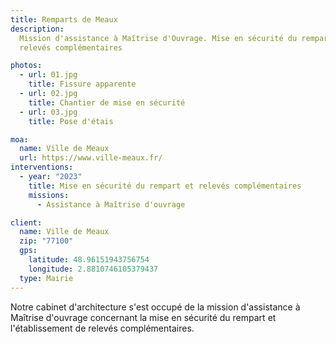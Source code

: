 ```yaml
---
title: Remparts de Meaux
description:
  Mission d'assistance à Maîtrise d'Ouvrage. Mise en sécurité du rempart et
  relevés complémentaires

photos:
  - url: 01.jpg
    title: Fissure apparente
  - url: 02.jpg
    title: Chantier de mise en sécurité
  - url: 03.jpg
    title: Pose d'étais

moa:
  name: Ville de Meaux
  url: https://www.ville-meaux.fr/
interventions:
  - year: "2023"
    title: Mise en sécurité du rempart et relevés complémentaires
    missions:
      - Assistance à Maîtrise d'ouvrage

client:
  name: Ville de Meaux
  zip: "77100"
  gps:
    latitude: 48.96151943756754
    longitude: 2.8810746105379437
  type: Mairie
---
```


Notre cabinet d'architecture s'est occupé de la mission d'assistance à Maîtrise
d'ouvrage concernant la mise en sécurité du rempart et l'établissement de
relevés complémentaires.
